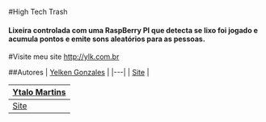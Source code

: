 #High Tech Trash 

#### Lixeira controlada com uma RaspBerry PI que detecta se lixo foi jogado e acumula pontos e emite sons aleatórios para as pessoas.


#Visite meu site
http://ylk.com.br

##Autores
| [Yelken Gonzales](http://twitter.com/yelkezin "Follow @yelkezin on Twitter") |
|---|
| [Site](http://ylk.com.br) |

| [Ytalo Martins](http://twitter.com/ytalo "Follow @ytalo on Twitter") |
|---|
| [Site](http://ytalomartins.com.br) |
